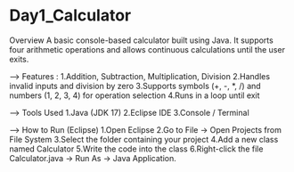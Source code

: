 # Day1_Calculator

Overview
A basic console-based calculator built using Java. It supports four arithmetic operations and allows continuous calculations until the user exits.

--> Features :
1.Addition, Subtraction, Multiplication, Division
2.Handles invalid inputs and division by zero
3.Supports symbols (+, -, *, /) and numbers (1, 2, 3, 4) for operation selection
4.Runs in a loop until exit

--> Tools Used
1.Java (JDK 17)
2.Eclipse IDE
3.Console / Terminal

--> How to Run (Eclipse)
1.Open Eclipse
2.Go to File → Open Projects from File System
3.Select the folder containing your project
4.Add a new class named Calculator
5.Write the code into the class
6.Right-click the file Calculator.java → Run As → Java Application.
